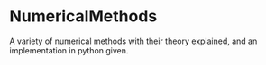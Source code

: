 # NumericalMethods

A variety of numerical methods with their theory explained, and an implementation in python given.
